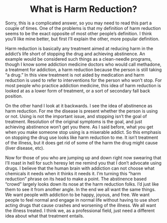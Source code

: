 <center><h1>What is Harm Reduction?</h1></center>

Sorry, this is a complicated answer, so you may need to read this part a couple of times. One of the problems is that my definition of harm reduction seems to be the exact opposite of most other people’s definition. I think you’ll like mine better, but first I’ll explain the other, more popular definition.

Harm reduction is basically any treatment aimed at reducing harm in the addict’s life short of stopping the drug and achieving abstinence. An example would be considered such things as a clean-needle programs, though I know some addiction medicine doctors who would call methadone, a treatment for addiction, a harm reduction because the person is still taking “a drug.” In this view treatment is not aided by medication and harm reduction is used to refer to interventions for the person who won’t stop. For most people who practice addiction medicine, this idea of harm reduction is looked at as a lower form of treatment, or a sort of secondary fall back position.

On the other hand I look at it backwards. I see the idea of abstinence as harm reduction. For me the disease is present whether the person is using or not. Using is not the important issue, and stopping isn’t the goal of treatment. Resolution of the original symptoms is the goal, and just achieving abstinence won’t get you there. As I said before, what you get when you make someone stop using is a miserable addict. So this emphasis on stopping the drug use looks like harm reduction to me. It isn’t treatment of the illness, but it does get rid of some of the harm the drug might cause (liver disease, etc).

Now for those of you who are jumping up and down right now swearing that I’ll roast in hell for such heresy let me remind you that I don’t advocate using drugs. I believe that the human brain with addiction can not choose what chemicals it needs when it thinks it needs it. I’m turning this “harm reduction” phrase on its head to make a point. The abstinence based “crowd” largely looks down its nose at the harm reduction folks. I’d just like them to see it from another angle.
In the end we all want the same things. We want people with addiction to be happy, joyous, and free. We want people to feel normal and engage in normal life without having to use short acting drugs that cause crashes and worsening of the illness. We all want the illness treated. I think we, as a professional field, just need a different idea about what that treatment entails.
